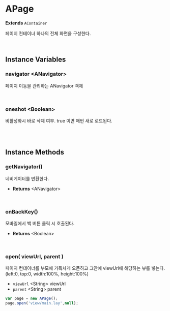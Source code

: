 # APage
**Extends** `AContainer`

페이지 컨테이너 하나의 전체 화면을 구성한다.

<br/>

## Instance Variables

### navigator \<ANavigator>

페이지 이동을 관리하는 ANavigator 객체


<br/>

### oneshot \<Boolean>

비활성화시 바로 삭제 여부. true 이면 매번 새로 로드된다.

<br/>
<br/>

## Instance Methods

### getNavigator()

네비게이터를 반환한다.

- **Returns** \<ANavigator>

<br/>

### onBackKey()

모바일에서 백 버튼 클릭 시 호출된다.

* **Returns** \<Boolean>

<br/>

### open( viewUrl, parent )

페이지 컨테이너를 부모에 가득차게 오픈하고 그안에 viewUrl에 해당하는 뷰를 넣는다.</br>
(left:0, top:0, width:100%, height:100%)

* `viewUrl` \<String> viewUrl
* `parent` \<String> parent

```js
var page = new APage();
page.open('view/main.lay',null);
```

<br/>
<br/>
